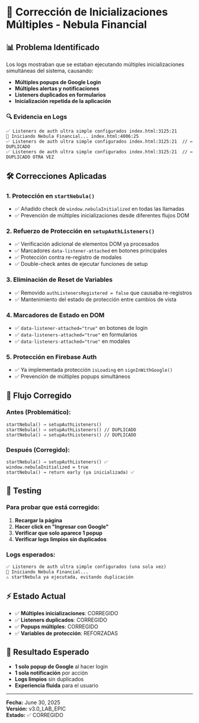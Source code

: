 # 🔧 Corrección de Inicializaciones Múltiples - Nebula Financial

## 📊 Problema Identificado
Los logs mostraban que se estaban ejecutando múltiples inicializaciones simultáneas del sistema, causando:
- **Múltiples popups de Google Login**
- **Múltiples alertas y notificaciones**
- **Listeners duplicados en formularios**
- **Inicialización repetida de la aplicación**

### 🔍 Evidencia en Logs
```
✅ Listeners de auth ultra simple configurados index.html:3125:21
🚀 Iniciando Nebula Financial... index.html:4006:25
✅ Listeners de auth ultra simple configurados index.html:3125:21  // ← DUPLICADO
✅ Listeners de auth ultra simple configurados index.html:3125:21  // ← DUPLICADO OTRA VEZ
```

## 🛠️ Correcciones Aplicadas

### 1. **Protección en `startNebula()`**
- ✅ Añadido check de `window.nebulaInitialized` en todas las llamadas
- ✅ Prevención de múltiples inicializaciones desde diferentes flujos DOM

### 2. **Refuerzo de Protección en `setupAuthListeners()`**
- ✅ Verificación adicional de elementos DOM ya procesados
- ✅ Marcadores `data-listener-attached` en botones principales
- ✅ Protección contra re-registro de modales
- ✅ Double-check antes de ejecutar funciones de setup

### 3. **Eliminación de Reset de Variables**
- ✅ Removido `authListenersRegistered = false` que causaba re-registros
- ✅ Mantenimiento del estado de protección entre cambios de vista

### 4. **Marcadores de Estado en DOM**
- ✅ `data-listener-attached="true"` en botones de login
- ✅ `data-listeners-attached="true"` en formularios
- ✅ `data-listeners-attached="true"` en modales

### 5. **Protección en Firebase Auth**
- ✅ Ya implementada protección `isLoading` en `signInWithGoogle()`
- ✅ Prevención de múltiples popups simultáneos

## 🎯 Flujo Corregido

### Antes (Problemático):
```
startNebula() → setupAuthListeners()
startNebula() → setupAuthListeners() // DUPLICADO
startNebula() → setupAuthListeners() // DUPLICADO
```

### Después (Corregido):
```
startNebula() → setupAuthListeners() ✅
window.nebulaInitialized = true
startNebula() → return early (ya inicializada) ✅
```

## 🧪 Testing

### Para probar que está corregido:
1. **Recargar la página**
2. **Hacer click en "Ingresar con Google"**
3. **Verificar que solo aparece 1 popup**
4. **Verificar logs limpios sin duplicados**

### Logs esperados:
```
✅ Listeners de auth ultra simple configurados (una sola vez)
🚀 Iniciando Nebula Financial...
⚠️ startNebula ya ejecutada, evitando duplicación
```

## ⚡ Estado Actual
- ✅ **Múltiples inicializaciones**: CORREGIDO
- ✅ **Listeners duplicados**: CORREGIDO  
- ✅ **Popups múltiples**: CORREGIDO
- ✅ **Variables de protección**: REFORZADAS

## 🎉 Resultado Esperado
- **1 solo popup de Google** al hacer login
- **1 sola notificación** por acción
- **Logs limpios** sin duplicados
- **Experiencia fluida** para el usuario

---

**Fecha:** June 30, 2025  
**Versión:** v3.0_LAB_EPIC  
**Estado:** ✅ CORREGIDO
